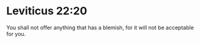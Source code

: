 # Leviticus 22:20

You shall not offer anything that has a blemish, for it will not be acceptable for you.
